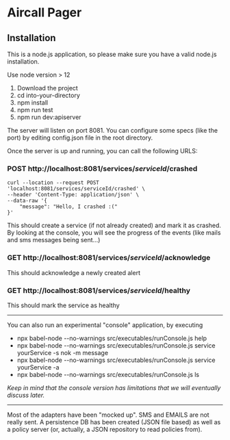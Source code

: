 # Aircall Pager
## Installation
This is a node.js application, so please make sure you have a valid node.js installation.

Use node version > 12

1. Download the project
2. cd into-your-directory
3. npm install
4. npm run test
5. npm run dev:apiserver

The server will listen on port 8081. You can configure some specs (like the port) by editing config.json file in the root directory.

Once the server is up and running, you can call the following URLS:

### POST http://localhost:8081/services/*serviceId*/crashed
~~~
curl --location --request POST 'localhost:8081/services/serviceId/crashed' \
--header 'Content-Type: application/json' \
--data-raw '{
    "message": "Hello, I crashed :("
}'
~~~

This should create a service (if not already created) and mark it as crashed.
By looking at the console, you will see the progress of the events (like mails and sms messages being sent...)

### GET http://localhost:8081/services/*serviceId*/acknowledge
This should acknowledge a newly created alert

### GET http://localhost:8081/services/*serviceId*/healthy
This should mark the service as healthy

---

You can also run an experimental "console" application, by executing
* npx babel-node --no-warnings src/executables/runConsole.js help
* npx babel-node --no-warnings src/executables/runConsole.js service yourService -s nok -m message
* npx babel-node --no-warnings src/executables/runConsole.js service yourService -a
* npx babel-node --no-warnings src/executables/runConsole.js ls

_Keep in mind that the console version has limitations that we will eventually discuss later._

---

Most of the adapters have been "mocked up".
SMS and EMAILS are not really sent.
A persistence DB has been created (JSON file based) as well as a policy server (or, actually, a JSON repository to read policies from).



